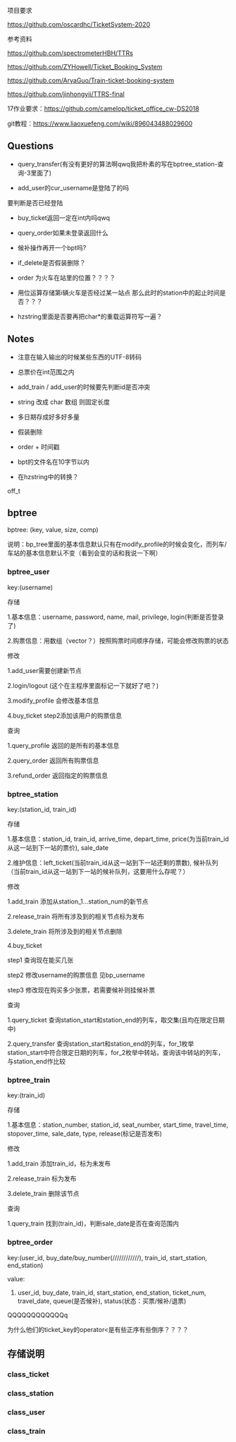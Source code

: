 项目要求

https://github.com/oscardhc/TicketSystem-2020

参考资料

https://github.com/spectrometerHBH/TTRs

https://github.com/ZYHowell/Ticket_Booking_System

https://github.com/AryaGuo/Train-ticket-booking-system

https://github.com/jinhongyii/TTRS-final

17作业要求：https://github.com/camelop/ticket_office_cw-DS2018

git教程：https://www.liaoxuefeng.com/wiki/896043488029600

## Questions

- query_transfer(有没有更好的算法啊qwq我把朴素的写在bptree_station-查询-3里面了)



- add_user的cur_username是登陆了的吗

要判断是否已经登陆

- buy_ticket返回一定在int内吗qwq

- query_order如果未登录返回什么



- 候补操作再开一个bpt吗?
- if_delete是否假装删除？
- order 为火车在站里的位置？？？？
- 用位运算存储第i辆火车是否经过某一站点   那么此时的station中的起止时间是否？？？



- hzstring里面是否要再把char*的重载运算符写一遍？




## Notes

- 注意在输入输出的时候某些东西的UTF-8转码

- 总票价在int范围之内

- add_train / add_user的时候要先判断id是否冲突



- string 改成 char 数组 则固定长度
- 多日期存成好多好多量
- 假装删除
- order + 时间戳
- bpt的文件名在10字节以内



- 在hzstring中的转换？

off_t

## bptree

bptree: (key, value, size, comp)




说明：bp_tree里面的基本信息默认只有在modify_profile的时候会变化，而列车/车站的基本信息默认不变（看到会变的话和我说一下啊）

### bptree_user

key:(username)

存储

1.基本信息：username, password, name, mail, privilege, login(判断是否登录了)

2.购票信息：用数组（vector？）按照购票时间顺序存储，可能会修改购票的状态

修改

1.add_user需要创建新节点

2.login/logout (这个在主程序里面标记一下就好了吧？)

3.modify_profile 会修改基本信息

4.buy_ticket step2添加该用户的购票信息

查询

1.query_profile 返回的是所有的基本信息

2.query_order 返回所有购票信息

3.refund_order 返回指定的购票信息


### bptree_station

key:(station_id, train_id)

存储

1.基本信息：station_id, train_id, arrive_time, depart_time, price(为当前train_id从这一站到下一站的票价), sale_date

2.维护信息：left_ticket(当前train_id从这一站到下一站还剩的票数), 候补队列（当前train_id从这一站到下一站的候补队列，这要用什么存呢？）

修改

1.add_train 添加从station_1...station_num的新节点

2.release_train 将所有涉及到的相关节点标为发布

3.delete_train 将所涉及到的相关节点删除

4.buy_ticket 

step1 查询现在能买几张

step2 修改username的购票信息 见bp_username

step3 修改现在购买多少张票，若需要候补则挂候补票


查询

1.query_ticket 查询station_start和station_end的列车，取交集(且均在限定日期中)

2.query_transfer 查询station_start和station_end的列车，for_1枚举station_start中符合限定日期的列车，for_2枚举中转站，查询该中转站的列车，与station_end作比较



### bptree_train

key:(train_id)

存储

1.基本信息：station_number, station_id, seat_number, start_time, travel_time, stopover_time, sale_date, type, release(标记是否发布)

修改

1.add_train 添加train_id，标为未发布

2.release_train 标为发布

3.delete_train 删除该节点

查询

1.query_train 找到(train_id)，判断sale_date是否在查询范围内


### bptree_order

key:(user_id, buy_date/buy_number(////////////), train_id, start_station, end_station)

value:
1. user_id, buy_date, train_id, start_station, end_station, ticket_num, travel_date, queue(是否候补), status(状态：买票/候补/退票)


QQQQQQQQQQQQq

为什么他们的ticket_key的operator<是有些正序有些倒序？？？？


## 存储说明

### class_ticket

### class_station

### class_user

### class_train